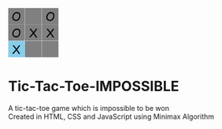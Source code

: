 <img src='https://github.com/AnirbanMukherjeeXD/Tic-Tac-Toe-IMPOSSIBLE/blob/master/logo.png' height='100px'>

# Tic-Tac-Toe-IMPOSSIBLE
A tic-tac-toe game which is impossible to be won <br />
Created in HTML, CSS and JavaScript using Minimax Algorithm
